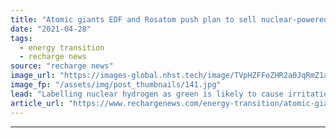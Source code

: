 ```yaml
---
title: "Atomic giants EDF and Rosatom push plan to sell nuclear-powered hydrogen as 'green'"
date: "2021-04-28"
tags: 
  - energy transition
  - recharge news
source: "recharge news"
image_url: "https://images-global.nhst.tech/image/TVpHZFFoZHR2a0JqRmZ1aW5mbEx1Vi9tblpLMGI0M3JXcWl5V2dEUEpmWT0=/nhst/binary/5437590f20e194be1efb084ca3e29439"
image_fp: "/assets/img/post_thumbnails/141.jpg"
lead: "Labelling nuclear hydrogen as green is likely to cause irritation among countries without atomic power or exiting it"
article_url: "https://www.rechargenews.com/energy-transition/atomic-giants-edf-and-rosatom-push-plan-to-sell-nuclear-powered-hydrogen-as-green/2-1-1002350"
---
```


---
